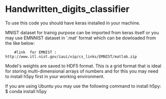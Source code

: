 # Handwritten_digits_classifier

To use this code you should have keras installed in your machine.

MNIST dataset for trainig purpose can be imported from keras itself or you may use EMNNIST dataset in '.mat' format which can be dowloaded from the like below:

        #link  for EMNIST : http://www.itl.nist.gov/iaui/vip/cs_links/EMNIST/matlab.zip
        
  Model's  weights are saved to HDF5 format. This is a grid format that is ideal for storing multi-dimensional arrays of numbers and for this you may need to install h5py first in your working environment.
  
 If you are using Ubuntu you may use the following command to install h5py:  
                     $ conda install h5py
 


